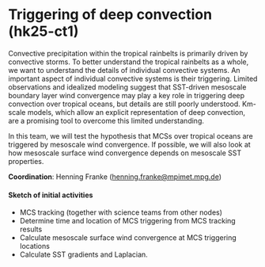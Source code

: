 # Triggering  of deep convection (hk25-ct1)

Convective precipitation within the tropical rainbelts is primarily driven by convective storms.  To better understand the tropical rainbelts as a whole, we want to understand the details of individual convective systems.  An important aspect of individual convective systems is their triggering.  Limited observations and idealized modeling suggest that SST-driven mesoscale boundary layer wind convergence may play a key role in triggering deep convection over tropical oceans, but details are still poorly understood. Km-scale models, which allow an explicit representation of deep convection, are a promising tool to overcome this limited understanding.

In this team, we will test the hypothesis that MCSs over tropical oceans are triggered by mesoscale wind convergence. If possible, we will also look at how mesoscale surface wind convergence depends on mesoscale SST properties.

**Coordination**: Henning Franke (henning.franke@mpimet.mpg.de)

#### Sketch of initial activities
* MCS tracking (together with science teams from other nodes)
* Determine time and location of MCS triggering from MCS tracking results
* Calculate mesoscale surface wind convergence at MCS triggering locations
* Calculate SST gradients and Laplacian.
